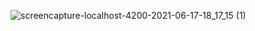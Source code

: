 ![screencapture-localhost-4200-2021-06-17-18_17_15 (1)](https://user-images.githubusercontent.com/81008413/122399546-851a3d00-cf98-11eb-967f-cff77ea73192.png)
